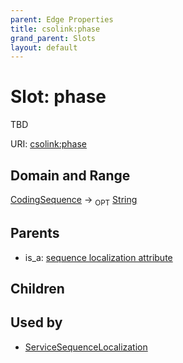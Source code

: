 ```yaml
---
parent: Edge Properties
title: csolink:phase
grand_parent: Slots
layout: default
---
```


# Slot: phase


TBD

URI: [csolink:phase](https://w3id.org/csolink/vocab/phase)

## Domain and Range

[CodingSequence](CodingSequence.md) ->  <sub>OPT</sub> [String](types/String.md)

## Parents

 *  is_a: [sequence localization attribute](sequence_localization_attribute.md)

## Children


## Used by

 * [ServiceSequenceLocalization](ServiceSequenceLocalization.md)

